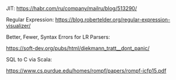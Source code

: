 
JIT:
<https://habr.com/ru/company/mailru/blog/513290/>

Regular Expression:
<https://blog.robertelder.org/regular-expression-visualizer/>

Better, Fewer, Syntax Errors for LR Parsers:

<https://soft-dev.org/pubs/html/diekmann_tratt__dont_panic/>

SQL to C via Scala:

<https://www.cs.purdue.edu/homes/rompf/papers/rompf-icfp15.pdf>


